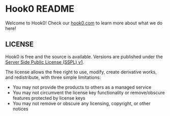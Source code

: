 # Hook0 README

Welcome to Hook0! Check our [hook0.com](https://www.hook0.com/) to learn more about what we do here!


## LICENSE
Hook0 is free and the source is available. Versions are published under the [Server Side Public License (SSPL) v1](./LICENSE.txt).

The license allows the free right to use, modify, create derivative works, and redistribute, with three simple limitations:

- You may not provide the products to others as a managed service
- You may not circumvent the license key functionality or remove/obscure features protected by license keys
- You may not remove or obscure any licensing, copyright, or other notices

